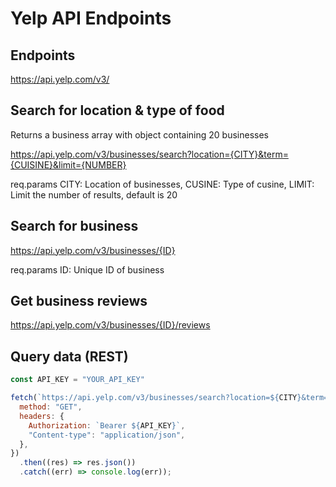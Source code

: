 # Yelp API Endpoints

## Endpoints

https://api.yelp.com/v3/

## Search for location & type of food
Returns a business array with object containing 20 businesses

https://api.yelp.com/v3/businesses/search?location={CITY}&term={CUISINE}&limit={NUMBER}

req.params
CITY: Location of businesses,
CUSINE: Type of cusine,
LIMIT: Limit the number of results, default is 20

## Search for business

https://api.yelp.com/v3/businesses/{ID}

req.params
ID: Unique ID of business

## Get business reviews

https://api.yelp.com/v3/businesses/{ID}/reviews

## Query data (REST)

```javascript
const API_KEY = "YOUR_API_KEY"

fetch(`https://api.yelp.com/v3/businesses/search?location=${CITY}&term=${CUSINE}`, {
  method: "GET",
  headers: {
    Authorization: `Bearer ${API_KEY}`,
    "Content-type": "application/json",
  },
})
  .then((res) => res.json())
  .catch((err) => console.log(err));
```
